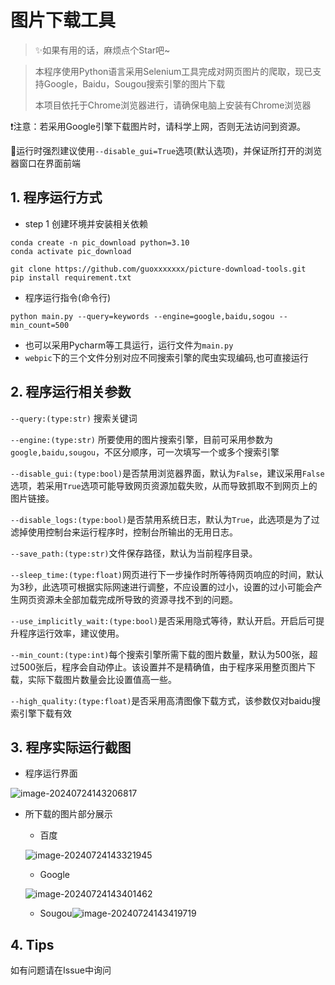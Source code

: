 # 图片下载工具



> ✨如果有用的话，麻烦点个Star吧~



> 本程序使用Python语言采用Selenium工具完成对网页图片的爬取，现已支持Google，Baidu，Sougou搜索引擎的图片下载
>
> 本项目依托于Chrome浏览器进行，请确保电脑上安装有Chrome浏览器



❗注意：若采用Google引擎下载图片时，请科学上网，否则无法访问到资源。

📍运行时强烈建议使用`--disable_gui=True`选项(默认选项)，并保证所打开的浏览器窗口在界面前端



## 1. 程序运行方式

- step 1 创建环境并安装相关依赖

``` shell
conda create -n pic_download python=3.10
conda activate pic_download

git clone https://github.com/guoxxxxxxx/picture-download-tools.git
pip install requirement.txt
```

- 程序运行指令(命令行)

```shell
python main.py --query=keywords --engine=google,baidu,sogou --min_count=500
```

- 也可以采用Pycharm等工具运行，运行文件为`main.py`
- `webpic`下的三个文件分别对应不同搜索引擎的爬虫实现编码,也可直接运行



## 2. 程序运行相关参数

`--query:(type:str)` 搜索关键词

`--engine:(type:str)` 所要使用的图片搜索引擎，目前可采用参数为`google,baidu,sougou`，不区分顺序，可一次填写一个或多个搜索引擎

`--disable_gui:(type:bool)`是否禁用浏览器界面，默认为`False`，建议采用`False`选项，若采用`True`选项可能导致网页资源加载失败，从而导致抓取不到网页上的图片链接。

`--disable_logs:(type:bool)`是否禁用系统日志，默认为`True`，此选项是为了过滤掉使用控制台来运行程序时，控制台所输出的无用日志。

`--save_path:(type:str)`文件保存路径，默认为当前程序目录。

`--sleep_time:(type:float)`网页进行下一步操作时所等待网页响应的时间，默认为3秒，此选项可根据实际网速进行调整，不应设置的过小，设置的过小可能会产生网页资源未全部加载完成所导致的资源寻找不到的问题。

`--use_implicitly_wait:(type:bool)`是否采用隐式等待，默认开启。开启后可提升程序运行效率，建议使用。

`--min_count:(type:int)`每个搜索引擎所需下载的图片数量，默认为500张，超过500张后，程序会自动停止。该设置并不是精确值，由于程序采用整页图片下载，实际下载图片数量会比设置值高一些。

`--high_quality:(type:float)`是否采用高清图像下载方式，该参数仅对baidu搜索引擎下载有效


## 3. 程序实际运行截图

- 程序运行界面

![image-20240724143206817](https://cdn.jsdelivr.net/gh/guoxxxxxxx/Pic-Go@main/img/202407241432874.png)



- 所下载的图片部分展示

  - 百度

  ![image-20240724143321945](https://cdn.jsdelivr.net/gh/guoxxxxxxx/Pic-Go@main/img/202407241433793.png)

  - Google

  ![image-20240724143401462](https://cdn.jsdelivr.net/gh/guoxxxxxxx/Pic-Go@main/img/202407241434859.png)

  - Sougou![image-20240724143419719](https://cdn.jsdelivr.net/gh/guoxxxxxxx/Pic-Go@main/img/202407241434944.png)



## 4. Tips

如有问题请在Issue中询问
